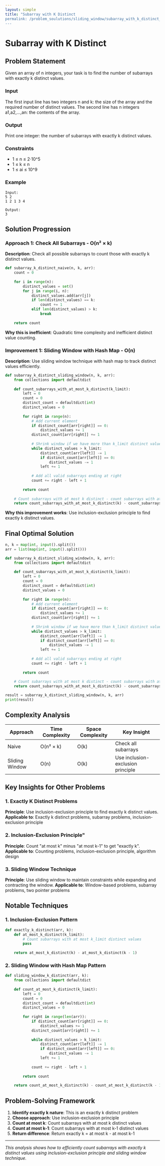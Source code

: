 ```yaml
---
layout: simple
title: "Subarray with K Distinct
permalink: /problem_soulutions/sliding_window/subarray_with_k_distinct_analysis/
---
```


# Subarray with K Distinct

## Problem Statement
Given an array of n integers, your task is to find the number of subarrays with exactly k distinct values.

### Input
The first input line has two integers n and k: the size of the array and the required number of distinct values.
The second line has n integers a1,a2,…,an: the contents of the array.

### Output
Print one integer: the number of subarrays with exactly k distinct values.

### Constraints
- 1 ≤ n ≤ 2⋅10^5
- 1 ≤ k ≤ n
- 1 ≤ ai ≤ 10^9

### Example
```
Input:
5 2
1 2 1 3 4

Output:
3
```

## Solution Progression

### Approach 1: Check All Subarrays - O(n² × k)
**Description**: Check all possible subarrays to count those with exactly k distinct values.

```python
def subarray_k_distinct_naive(n, k, arr):
    count = 0
    
    for i in range(n):
        distinct_values = set()
        for j in range(i, n):
            distinct_values.add(arr[j])
            if len(distinct_values) == k:
                count += 1
            elif len(distinct_values) > k:
                break
    
    return count
```

**Why this is inefficient**: Quadratic time complexity and inefficient distinct value counting.

### Improvement 1: Sliding Window with Hash Map - O(n)
**Description**: Use sliding window technique with hash map to track distinct values efficiently.

```python
def subarray_k_distinct_sliding_window(n, k, arr):
    from collections import defaultdict
    
    def count_subarrays_with_at_most_k_distinct(k_limit):
        left = 0
        count = 0
        distinct_count = defaultdict(int)
        distinct_values = 0
        
        for right in range(n):
            # Add current element
            if distinct_count[arr[right]] == 0:
                distinct_values += 1
            distinct_count[arr[right]] += 1
            
            # Shrink window if we have more than k_limit distinct values
            while distinct_values > k_limit:
                distinct_count[arr[left]] -= 1
                if distinct_count[arr[left]] == 0:
                    distinct_values -= 1
                left += 1
            
            # Add all valid subarrays ending at right
            count += right - left + 1
        
        return count
    
    # Count subarrays with at most k distinct - count subarrays with at most (k-1) distinct
    return count_subarrays_with_at_most_k_distinct(k) - count_subarrays_with_at_most_k_distinct(k - 1)
```

**Why this improvement works**: Use inclusion-exclusion principle to find exactly k distinct values.

## Final Optimal Solution

```python
n, k = map(int, input().split())
arr = list(map(int, input().split()))

def subarray_k_distinct_sliding_window(n, k, arr):
    from collections import defaultdict
    
    def count_subarrays_with_at_most_k_distinct(k_limit):
        left = 0
        count = 0
        distinct_count = defaultdict(int)
        distinct_values = 0
        
        for right in range(n):
            # Add current element
            if distinct_count[arr[right]] == 0:
                distinct_values += 1
            distinct_count[arr[right]] += 1
            
            # Shrink window if we have more than k_limit distinct values
            while distinct_values > k_limit:
                distinct_count[arr[left]] -= 1
                if distinct_count[arr[left]] == 0:
                    distinct_values -= 1
                left += 1
            
            # Add all valid subarrays ending at right
            count += right - left + 1
        
        return count
    
    # Count subarrays with at most k distinct - count subarrays with at most (k-1) distinct
    return count_subarrays_with_at_most_k_distinct(k) - count_subarrays_with_at_most_k_distinct(k - 1)

result = subarray_k_distinct_sliding_window(n, k, arr)
print(result)
```

## Complexity Analysis

| Approach | Time Complexity | Space Complexity | Key Insight |
|----------|----------------|------------------|-------------|
| Naive | O(n² × k) | O(k) | Check all subarrays |
| Sliding Window | O(n) | O(k) | Use inclusion-exclusion principle |

## Key Insights for Other Problems

### 1. **Exactly K Distinct Problems**
**Principle**: Use inclusion-exclusion principle to find exactly k distinct values.
**Applicable to**: Exactly k distinct problems, subarray problems, inclusion-exclusion principle

### 2. **Inclusion-Exclusion Principle**"
**Principle**: Count "at most k" minus "at most k-1" to get "exactly k".
**Applicable to**: Counting problems, inclusion-exclusion principle, algorithm design

### 3. **Sliding Window Technique**
**Principle**: Use sliding window to maintain constraints while expanding and contracting the window.
**Applicable to**: Window-based problems, subarray problems, two pointer problems

## Notable Techniques

### 1. **Inclusion-Exclusion Pattern**
```python
def exactly_k_distinct(arr, k):
    def at_most_k_distinct(k_limit):
        # Count subarrays with at most k_limit distinct values
        pass
    
    return at_most_k_distinct(k) - at_most_k_distinct(k - 1)
```

### 2. **Sliding Window with Hash Map Pattern**
```python
def sliding_window_k_distinct(arr, k):
    from collections import defaultdict
    
    def count_at_most_k_distinct(k_limit):
        left = 0
        count = 0
        distinct_count = defaultdict(int)
        distinct_values = 0
        
        for right in range(len(arr)):
            if distinct_count[arr[right]] == 0:
                distinct_values += 1
            distinct_count[arr[right]] += 1
            
            while distinct_values > k_limit:
                distinct_count[arr[left]] -= 1
                if distinct_count[arr[left]] == 0:
                    distinct_values -= 1
                left += 1
            
            count += right - left + 1
        
        return count
    
    return count_at_most_k_distinct(k) - count_at_most_k_distinct(k - 1)
```

## Problem-Solving Framework

1. **Identify exactly k nature**: This is an exactly k distinct problem
2. **Choose approach**: Use inclusion-exclusion principle
3. **Count at most k**: Count subarrays with at most k distinct values
4. **Count at most k-1**: Count subarrays with at most k-1 distinct values
5. **Return difference**: Return exactly k = at most k - at most k-1

---

*This analysis shows how to efficiently count subarrays with exactly k distinct values using inclusion-exclusion principle and sliding window technique.* 